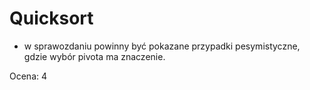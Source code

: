 # Quicksort

- w sprawozdaniu powinny być pokazane przypadki pesymistyczne, gdzie wybór pivota ma znaczenie.

Ocena: 4
